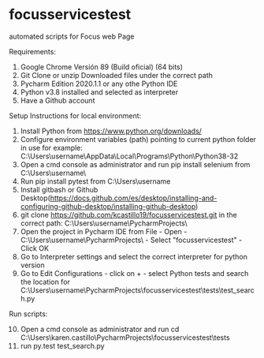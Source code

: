 # focusservicestest
automated scripts for Focus web Page

Requirements:
1. Google Chrome Versión 89 (Build oficial) (64 bits)
2. Git Clone or unzip Downloaded files under the correct path
3. Pycharm Edition 2020.1.1 or any othe Python IDE
4. Python v3.8 installed and selected as interpreter
5. Have a Github account


Setup Instructions for local environment:
1. Install Python from https://www.python.org/downloads/
2. Configure environment variables (path) pointing to current python folder in use for example: C:\Users\username\AppData\Local\Programs\Python\Python38-32
3. Open a cmd console as administrator and run pip install selenium from C:\Users\username\
4. Run pip install pytest from C:\Users\username
5. Install gitbash or Github Desktop(https://docs.github.com/es/desktop/installing-and-configuring-github-desktop/installing-github-desktop)
6. git clone https://github.com/kcastillo19/focusservicestest.git in the correct path: C:\Users\username\PycharmProjects\
7. Open the project in Pycharm IDE from File - Open - C:\Users\username\PycharmProjects\ - Select "focusservicestest" - Click OK
8. Go to Interpreter settings and select the correct interpreter for python version 
9. Go to Edit Configurations - click on + - select Python tests and search the location for C:\Users\username\PycharmProjects\focusservicestest\tests\test_search.py

Run scripts:

10. Open a cmd console as administrator and run cd C:\Users\karen.castillo\PycharmProjects\focusservicestest\tests
11. run py.test test_search.py

